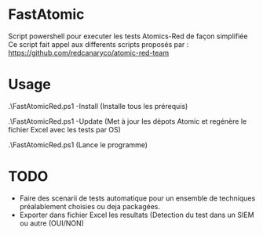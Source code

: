 # FastAtomic
 Script powershell pour executer les tests Atomics-Red de façon simplifiée
 Ce script fait appel aux differents scripts proposés par :
 https://github.com/redcanaryco/atomic-red-team
 
 # Usage
 
 .\FastAtomicRed.ps1 -Install
(Installe tous les prérequis)

.\FastAtomicRed.ps1 -Update
(Met à jour les dépots Atomic et regénère le fichier Excel avec les tests par OS)

.\FastAtomicRed.ps1
(Lance le programme)   

# TODO
- Faire des scenarii de tests automatique pour un ensemble de techniques préalablement choisies ou deja packagées.
- Exporter dans fichier Excel les resultats (Detection du test dans un SIEM ou autre (OUI/NON)

 

